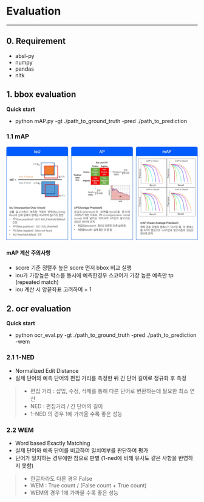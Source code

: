 # Evaluation
-------------------------
## 0. Requirement
- absl-py
- numpy
- pandas
- nltk
## 1. bbox evaluation
**Quick start**
- python mAP.py -gt ./path_to_ground_truth -pred ./path_to_prediction
### 1.1 mAP
![map 사진](./imgs/map_total.jpg)

#### mAP 계산 주의사항
- score 기준 정렬후 높은 score 먼저 bbox 비교 실행
- iou가 가장높은 박스를 동시에 예측한경우 스코어가 가장 높은 예측만 tp (repeated match)
- iou 계산 시 양끝좌표 고려하여 + 1

## 2. ocr evaluation
**Quick start**
- python ocr_eval.py -gt ./path_to_ground_truth -pred ./path_to_prediction -wem
### 2.1 1-NED
- Normalized Edit Distance
- 실제 단어와 예측 단어의 편집 거리를 측정한 뒤 긴 단어 길이로 정규화 후 측정
>- 편집 거리 : 삽입, 수정, 삭제를 통해 다른 단어로 변환하는데 필요한 최소 연산
>- NED : 편집거리 / 긴 단어의 길이
>- 1-NED 의 경우 1에 가까울 수록 좋은 성능
### 2.2 WEM
- Word based Exactly Matching
- 실제 단어와 예측 단어를 비교하여 일치여부를 판단하여 평가
- 단어가 일치하는 경우에만 참으로 판별 (1-ned에 비해 유사도 같은 사항을 반영하지 못함)
>- 한글자라도 다른 경우 False
>- WEM : True count / (False count + True count)
>- WEM의 경우 1에 가까울 수록 좋은 성능

